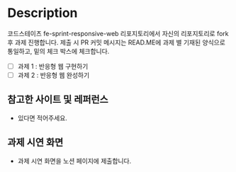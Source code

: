 # Description
코드스테이츠 fe-sprint-responsive-web 리포지토리에서 자신의 리포지토리로 fork후 과제 진행합니다.
제출 시 PR 커밋 메시지는 READ.ME에 과제 별 기재된 양식으로 통일하고, 밑의 체크 박스에 체크합니다.

- [ ] 과제 1 : 반응형 웹 구현하기
- [ ] 과제 2 : 반응형 웹 완성하기

## 참고한 사이트 및 레퍼런스
- 있다면 적어주세요.

## 과제 시연 화면
- 과제 시연 화면을 노션 페이지에 제출합니다.